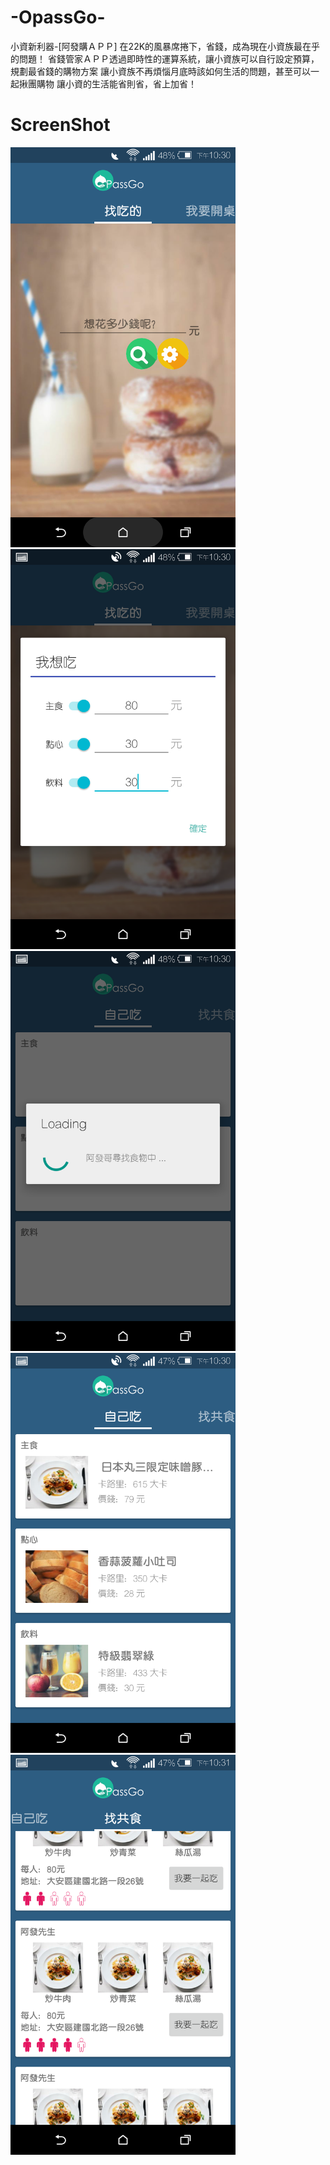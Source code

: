 # -OpassGo-

小資新利器-[阿發購ＡＰＰ]
在22K的風暴席捲下，省錢，成為現在小資族最在乎的問題！
省錢管家ＡＰＰ透過即時性的運算系統，讓小資族可以自行設定預算，規劃最省錢的購物方案
讓小資族不再煩惱月底時該如何生活的問題，甚至可以一起揪團購物
讓小資的生活能省則省，省上加省！

# ScreenShot
<img src="Screenshot_2016-03-13-22-30-05.png" width="360">
<img src="Screenshot_2016-03-13-22-30-26.png" width="360">
<img src="Screenshot_2016-03-13-22-30-40.png" width="360">
<img src="Screenshot_2016-03-13-22-31-01.png" width="360">
<img src="Screenshot_2016-03-13-22-31-30.png" width="360">
